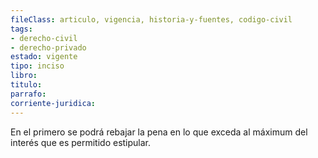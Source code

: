 ```yaml
---
fileClass: articulo, vigencia, historia-y-fuentes, codigo-civil
tags:
- derecho-civil
- derecho-privado
estado: vigente
tipo: inciso
libro:
titulo:
parrafo:
corriente-juridica:
---
```

En el primero se podrá rebajar la pena en lo que exceda al máximum del interés que es permitido estipular.